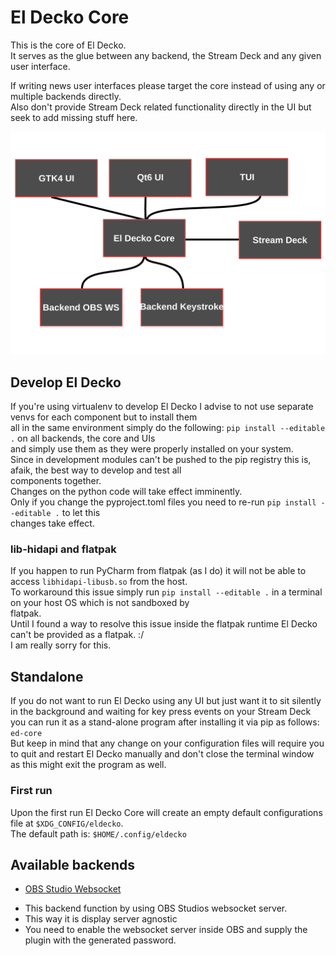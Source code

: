 # El Decko Core
This is the core of El Decko.  
It serves as the glue between any backend, the Stream Deck  and any given user interface.

If writing news user interfaces please target the core instead of using any or multiple backends directly.  
Also don't provide Stream Deck related functionality directly in the UI but seek to add missing stuff here.

![El Decko concept](examples/el_decko_concept.svg "El Decko concept")

## Develop El Decko
If you're using virtualenv to develop El Decko I advise to not use separate venvs for each component but to install them  
all in the same environment simply do the following: `pip install --editable .` on all backends, the core and UIs  
and simply use them as they were properly installed on your system.  
Since in development modules can't be pushed to the pip registry this is, afaik, the best way to develop and test all  
components together.  
Changes on the python code will take effect imminently.  
Only if you change the pyproject.toml files you need to re-run `pip install --editable .` to let this  
changes take effect.

### lib-hidapi and flatpak
If you happen to run PyCharm from flatpak (as I do) it will not be able to access `libhidapi-libusb.so` from the host.  
To workaround this issue simply run `pip install --editable .` in a terminal on your host OS which is not sandboxed by  
flatpak.  
Until I found a way to resolve this issue inside the flatpak runtime El Decko can't be provided as a flatpak. :/  
I am really sorry for this.

## Standalone
If you do not want to run El Decko using any UI but just want it to sit silently in the background and waiting for key press events on your Stream Deck you can run it as a stand-alone program after installing it via pip as follows: `ed-core`  
But keep in mind that any change on your configuration files will require you to quit and restart El Decko manually and don't close the terminal window as this might exit the program as well.  

### First run
Upon the first run El Decko Core will create an empty default configurations file at `$XDG_CONFIG/eldecko`.  
The default path is: `$HOME/.config/eldecko`

## Available backends
- [OBS Studio Websocket](https://github.com/Z-Ray-Entertainment/el_decko_backend_obs_ws)
* This backend function by using OBS Studios websocket server.
* This way it is display server agnostic
* You need to enable the websocket server inside OBS and supply the plugin with the generated password.